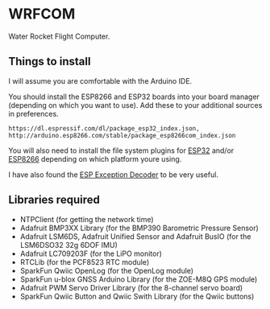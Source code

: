 # WRFCOM
Water Rocket Flight Computer.

Things to install
-----------------

I will assume you are comfortable with the Arduino IDE.

You should install the ESP8266 and ESP32 boards into your board manager (depending on which you want to use). 
Add these to your additional sources in preferences.

```
https://dl.espressif.com/dl/package_esp32_index.json, http://arduino.esp8266.com/stable/package_esp8266com_index.json
```

You will also need to install the file system plugins for 
[ESP32](https://microcontrollerslab.com/install-esp32-filesystem-uploader-in-arduino-ide-spiffs/) and/or 
[ESP8266](https://randomnerdtutorials.com/install-esp8266-filesystem-uploader-arduino-ide/) depending 
on which platform youre using.

I have also found the [ESP Exception Decoder](https://github.com/me-no-dev/EspExceptionDecoder) to be very useful.

Libraries required
------------------

* NTPClient (for getting the network time)
* Adafruit BMP3XX Library (for the BMP390 Barometric Pressure Sensor)
* Adafruit LSM6DS, Adafruit Unified Sensor and Adafruit BusIO (for the LSM6DSO32 32g 6DOF IMU)
* Adafruit LC709203F (for the LiPO monitor)
* RTCLib (for the PCF8523 RTC module)
* SparkFun Qwiic OpenLog (for the OpenLog module)
* SparkFun u-blox GNSS Arduino Library (for the ZOE-M8Q GPS module)
* Adafruit PWM Servo Driver Library (for the 8-channel servo board)
* SparkFun Qwiic Button and Qwiic Swith Library (for the Qwiic buttons)


